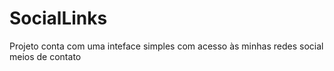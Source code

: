 # SocialLinks
Projeto conta com uma inteface simples com acesso às minhas redes social meios de contato
